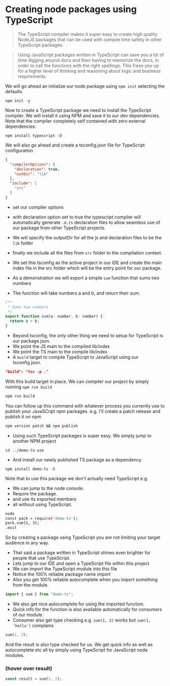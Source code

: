 # Creating node packages using TypeScript
> The TypeScript compiler makes it super easy to create high quality NodeJS packages that can be used with compile time safety in other TypeScript packages.

> Using JavaScript packages written in TypeScript can save you a lot of time digging around docs and then having to memorize the docs, in order to call the functions with the right spellings. This frees you up for a higher level of thinking and reasoning about logic and business requirements.

We will go ahead an initialize our node package using `npm init` selecting the defaults

```
npm init -y
```

Now to create a TypeScript package we need to install the TypeScript compiler. We will install it using NPM and save it to our dev dependencies. Note that the compiler completely self contained with zero external dependencies.

```
npm install typescript -D
```

We will also go ahead and create a tsconfig.json file for TypeScript configuration

```json
{
  "compilerOptions": {
    "declaration": true,
    "outDir": "lib"
  },
  "include": [
    "src"
  ]
}
```
* set our compiler options
* with declaration option set to true the typescript compiler will automatically generate `.d.ts` declaration files to allow seamless use of our package from other TypeScript projects.
* We will specify the outputDir for all the js and declaration files to be the `lib` folder
* finally we include all the files from `src` folder to the compilation context.

* We set this tsconfig as the active project in our IDE and create the main index file in the src folder which will be the entry point for our package.

* As a demonstration we will export a simple `sum` function that sums two numbers
* The function will take numbers a and b, and return their sum.

```js
/**
 * Sums two numbers
 */
export function sum(a: number, b: number) {
  return a + b;
}
```

* Beyond tsconfig, the only other thing we need to setup for TypeScript is our package.json.
* We point the JS main to the compiled lib/index
* We point the TS main to the compile lib/index
* A `build` target to compile TypeScript to JavaScript using our tsconfig.json.

```json
"build": "tsc -p ."
```

With this build target in place. We can compiler our project by simply running `npm run build`

```sh
npm run build
```
You can follow up this command with whatever process you currently use to publish your JavaSCript npm packages. e.g. I'll create a patch release and publish it on npm

```sh
npm version patch && npm publish
```

* Using such TypeScript packages is super easy. We simply jump to another NPM project

```
cd ../demo-ts-use
```

* And install our newly published TS package as a dependency.

```
npm install demo-ts -S
```

Note that to use this package we don't actually need TypeScript e.g.

* We can jump to the node console.
* Require the package.
* and use its exported members
* all without using TypeScript.

```bash
node
const pack = require('demo-ts');
pack.sum(1, 3);
.exit
```

So by creating a package using TypeScript you are not limiting your target audience in any way.

* That said a package written in TypeScript shines even brighter for people that use TypeScript.
* Lets jump to our IDE and open a TypeScript file within this project
* We can import the TypeScript module into this file
* Notice the 100% reliable package name import
* Also you get 100% reliable autocomplete when you import something from the module.

```js
import { sum } from "demo-ts";
```

* We also get nice autocomplete for using the imported function.
* Quick info for the function is also available automatically for consumers of our module.
* Consumer also get type checking e.g. `sum(1, 2)` works but `sum(1, 'hello')` complains

```js
sum(1, 2);
```
And the result is also type checked for us. We get quick info as well as autocomplete etc all by simply using TypeScript for JavaScript node modules.
### **(hover over result)**

```js
const result = sum(1, 2);
```
